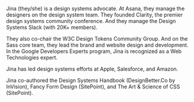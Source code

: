 Jina (they/she) is a design systems advocate. At Asana, they manage the 
designers on the design system team. They founded Clarity, the premier design 
systems community conference. And they manage the Design Systems Slack (with 
20K+ members).

They also co-chair the W3C Design Tokens Community Group. And on the Sass core 
team, they lead the brand and website design and development. In the Google 
Developers Experts program, Jina is recognized as a Web Technologies expert. 

Jina has led design systems efforts at Apple, Salesforce, and Amazon.

Jina co-authored the Design Systems Handbook (DesignBetter.Co by InVision), 
Fancy Form Design (SitePoint), and The Art & Science of CSS (SitePoint).
